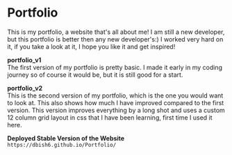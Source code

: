 # Portfolio

This is my portfolio, a website that's all about me! I am still a new developer, but this portfolio is better then any new developer's:) I worked very hard on it, if you take a look at it, I hope you like it and get inspired!

**portfolio_v1**<br />
The first version of my portfolio is pretty basic. I made it early in my coding journey so of course it would be, but it is still good for a start.

**portfolio_v2**<br />
This is the second version of my portfolio, which is the one you would want to look at. This also shows how much I have improved compared to the first version. This version improves everything by a long shot and uses a custom 12 column grid layout in css that I have been learning, first time I used it here.

**Deployed Stable Version of the Website**<br />
`https://dbish6.github.io/Portfolio/`
